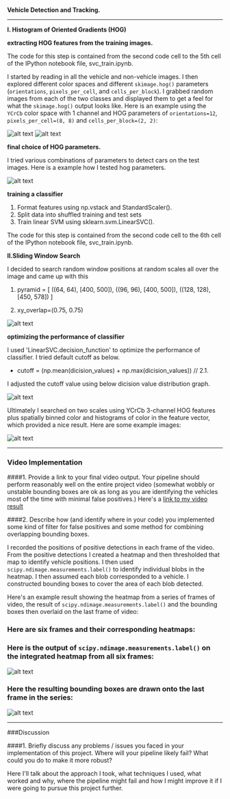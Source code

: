 **Vehicle Detection and Tracking.**


[//]: # (Image References)
[image0]: ./examples/car_hog.png
[image1]: ./examples/notcar_hog.png

[image2]: ./examples/svm_para1.png
[image3]: ./examples/svm_para2.png

[image4]: ./examples/window.png


[image5]: ./examples/example_image.png

[image6]: ./examples/FP.png

[image7]: ./examples/FP2.png

[image8]: ./examples/svm_para2.png

[video1]: ./base_v19.mp4


---

**I. Histogram of Oriented Gradients (HOG)**

**extracting HOG features from the training images.**

 The code for this step is contained from the second code cell to the 5th cell of the IPython notebook file, svc_train.ipynb. 
 
 I started by reading in all the vehicle and non-vehicle images. I then explored different color spaces and different `skimage.hog()` parameters (`orientations`, `pixels_per_cell`, and `cells_per_block`).  I grabbed random images from each of the two classes and displayed them to get a feel for what the `skimage.hog()` output looks like. Here is an example using the `YCrCb` color space with 1 channel and HOG parameters of `orientations=12`, `pixels_per_cell=(8, 8)` and `cells_per_block=(2, 2)`:

![alt text][image0]
![alt text][image1]


**final choice of HOG parameters.**

I tried various combinations of parameters to detect cars on the test images. Here is a example how I tested hog parameters.

![alt text][image2]


**training a classifier** 

1. Format features using np.vstack and StandardScaler().
2. Split data into shuffled training and test sets
3. Train linear SVM using sklearn.svm.LinearSVC().
 
 The code for this step is contained from the second code cell to the 6th cell of the IPython notebook file, svc_train.ipynb. 


**II.Sliding Window Search** 


I decided to search random window positions at random scales all over the image and came up with this 

1. pyramid = [
           ((64, 64),  [400, 500]),
           ((96, 96),  [400, 500]),
           ((128, 128),[450, 578])
      ]
      
2. xy_overlap=(0.75, 0.75)

![alt text][image4]


**optimizing the performance of classifier**

I used 'LinearSVC.decision_function' to optimize the performance of classifier. I tried default cutoff as below.

- cutoff = (np.mean(dicision_values) + np.max(dicision_values)) // 2.1.

I adjusted the cutoff value using below dicision value distribution graph.

![alt text][image8]


Ultimately I searched on two scales using YCrCb 3-channel HOG features plus spatially binned color and histograms of color in the feature vector, which provided a nice result.  Here are some example images:

![alt text][image5]

---

### Video Implementation

####1. Provide a link to your final video output.  Your pipeline should perform reasonably well on the entire project video (somewhat wobbly or unstable bounding boxes are ok as long as you are identifying the vehicles most of the time with minimal false positives.)
Here's a [link to my video result](./base_v19.mp4)


####2. Describe how (and identify where in your code) you implemented some kind of filter for false positives and some method for combining overlapping bounding boxes.

I recorded the positions of positive detections in each frame of the video.  From the positive detections I created a heatmap and then thresholded that map to identify vehicle positions.  I then used `scipy.ndimage.measurements.label()` to identify individual blobs in the heatmap.  I then assumed each blob corresponded to a vehicle.  I constructed bounding boxes to cover the area of each blob detected.  

Here's an example result showing the heatmap from a series of frames of video, the result of `scipy.ndimage.measurements.label()` and the bounding boxes then overlaid on the last frame of video:

### Here are six frames and their corresponding heatmaps:



### Here is the output of `scipy.ndimage.measurements.label()` on the integrated heatmap from all six frames:
![alt text][image6]

### Here the resulting bounding boxes are drawn onto the last frame in the series:
![alt text][image7]



---

###Discussion

####1. Briefly discuss any problems / issues you faced in your implementation of this project.  Where will your pipeline likely fail?  What could you do to make it more robust?

Here I'll talk about the approach I took, what techniques I used, what worked and why, where the pipeline might fail and how I might improve it if I were going to pursue this project further.  

